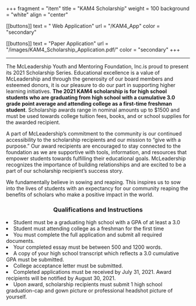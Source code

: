 +++
fragment = "item"
title = "KAM4 Scholarship"
weight = 100
background = "white"
align = "center"

[[buttons]]
  text = " Web Application"
  url = "/KAM4_App"
  color = "secondary"
  
[[buttons]]
  text = "Paper Application"
  url = "/images/KAM4_Scholarship_Application.pdf/"
  color = "secondary"
+++

***
<left>
The McLeadership Youth and Mentoring Foundation, Inc.is proud to present its 2021 Scholarship Series. Educational excellence is a value of McLeadership and through the generosity of our board members and esteemed donors, it is our pleasure to do our part in supporting higher learning initiatives. <b>The 2021 KAM4 scholarship is for high school students who are graduating from high school with a cumulative 3.0 grade point average and attending college as a first-time freshman student</b>. Scholarship awards range in nominal amounts up to $1500 and must be used towards college tuition fees, books, and or school supplies for the awarded recipient.

A part of McLeadership’s commitment to the community is our continued accessibility to the scholarship recipients and our mission to “give with a purpose.” Our award recipients are encouraged to stay connected to the foundation as we are supportive with tools, information, and resources that empower students towards fulfilling their educational goals. McLeadership recognizes the importance of building relationships and are excited to be a part of our scholarship recipient’s success story. 

We fundamentally believe in sowing and reaping. This inspires us to sow into the lives of students with an expectancy for our community reaping the benefits of scholars who make a positive impact in the world. 
</left>

<h3><center>Qualifications and Instructions</center></h3>

<left>
<u1>
    <li>Student must be a graduating high school with a GPA of at least a 3.0</li>
    <li>Student must attending college as a freshman for the first time</li>
    <li>You must complete the full application and submit all required documents.</li>
    <li>Your completed essay must be between 500 and 1200 words.</li>
    <li>A copy of your high school transcript which reflects a 3.0 cumulative GPA must be submitted.</li>
    <li>College acceptance letter must be submitted.</li>
    <li>Completed applications must be received by July 31, 2021. Award recipients will be notified by August 30, 2021.</li>
    <li>Upon award, scholarship recipients must submit 1 high school graduation-cap and gown picture or professional headshot picture of yourself.
</u1>
</left>

